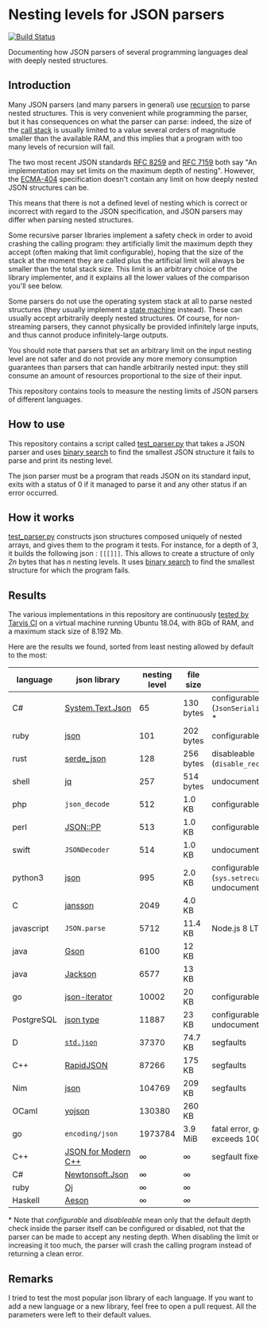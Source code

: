# Nesting levels for JSON parsers
[![Build Status](https://travis-ci.org/lovasoa/bad_json_parsers.svg?branch=master)](https://travis-ci.org/lovasoa/bad_json_parsers)

Documenting how JSON parsers of several programming languages deal with deeply nested structures.

## Introduction

Many JSON parsers (and many parsers in general) use [recursion](https://en.wikipedia.org/wiki/Recursion_(computer_science))
to parse nested structures.
This is very convenient while programming the parser, but it has consequences on what the parser can parse:
indeed, the size of the [call stack](https://en.wikipedia.org/wiki/Call_stack) is usually limited to a value several orders of magnitude smaller
than the available RAM, and this implies that a program with too many levels of recursion will fail.

The two most recent JSON standards [RFC 8259](https://tools.ietf.org/html/rfc8259) and [RFC 7159](https://tools.ietf.org/html/rfc7159) both say "An implementation may set limits on the maximum depth of nesting". 
However, the [ECMA-404](http://www.ecma-international.org/publications/files/ECMA-ST/ECMA-404.pdf) specification
doesn't contain any limit on how deeply nested JSON structures can be. 

This means that there is not a defined level of nesting which is correct or incorrect with regard to the JSON specification, and JSON parsers may differ when parsing nested structures.

Some recursive parser libraries implement a safety check in order to avoid crashing the calling program:
they artificially limit the maximum depth they accept (often making that limit configurable),
hoping that the size of the stack at the moment they are called plus the artificial limit will always be smaller than the total stack size.
This limit is an arbitrary choice of the library implementer, and it explains all the lower values of the comparison you'll see below.

Some parsers do not use the operating system stack at all to parse nested structures
(they usually implement a [state machine](https://en.wikipedia.org/wiki/Finite-state_machine) instead).
These can usually accept arbitrarily deeply nested structures.
Of course, for non-streaming parsers, they cannot physically be provided infinitely large inputs,
and thus cannot produce infinitely-large outputs.

You should note that parsers that set an arbitrary limit on the input nesting level are not safer
and do not provide any more memory consumption guarantees than parsers that can handle arbitrarily nested input:
they still consume an amount of resources proportional to the size of their input. 

This repository contains tools to measure the nesting limits of JSON parsers of different languages.

## How to use

This repository contains a script called [test_parser.py](test_parser.py)
that takes a JSON parser and uses [binary search](https://en.wikipedia.org/wiki/Binary_search_algorithm)
to find the smallest JSON structure it fails to parse and print its nesting level.

The json parser must be a program that reads JSON on its standard input,
exits with a status of 0 if it managed to parse it and any other status if an error occurred.

## How it works

[test_parser.py](test_parser.py) constructs json structures composed uniquely of nested arrays,
and gives them to the program it tests.
For instance, for a depth of 3, it builds the following json : `[[[]]]`.
This allows to create a structure of only *2n* bytes that has *n* nesting levels.
It uses [binary search](https://en.wikipedia.org/wiki/Binary_search_algorithm)
to find the smallest structure for which the program fails.

## Results

The various implementations in this repository are continuously
[tested by Tarvis CI](https://travis-ci.org/lovasoa/bad_json_parsers)
on a virtual machine running Ubuntu 18.04, with 8Gb of RAM,
and a maximum stack size of 8.192 Mb.

Here are the results we found, sorted from least nesting allowed by default to the most:

language        | json library                                                | nesting level | file size     | notes                         |
----------------| ----------------------------------------------------------- | ------------- | ------------- | ----
C#              | [System.Text.Json](https://docs.microsoft.com/en-us/dotnet/api/system.text.json) | 65 | 130 bytes | configurable (`JsonSerializerOptions.MaxDepth`) *
ruby            | [json](https://rubygems.org/gems/json/versions/1.8.3)       | 101           | 202 bytes     | configurable (`:max_nesting`) *
rust            | [serde\_json](https://docs.serde.rs/serde_json/)            | 128           | 256 bytes     | disableable (`disable_recursion_limit`) *
shell           | [jq](https://stedolan.github.io/jq/)                        | 257           | 514 bytes     | undocumented
php             | `json_decode`                                               | 512           | 1.0 KB    | configurable (`$depth`) *
perl            | [JSON::PP](https://perldoc.perl.org/JSON/PP.html)           | 513           | 1.0 KB    | configurable (`max_depth`) *
swift           | `JSONDecoder`                                               | 514           | 1.0 KB        | undocumented
python3         | [json](https://docs.python.org/3/library/json.html)         | 995           | 2.0 KB        | configurable (`sys.setrecursionlimit`) \*, undocumented
C               | [jansson](https://jansson.readthedocs.io/)                  | 2049          | 4.0 KB        |
javascript      | `JSON.parse`                                                | 5712          | 11.4 KB       | Node.js 8 LTS
java            | [Gson](https://github.com/google/gson)                      | 6100          | 12   KB       |
java            | [Jackson](https://github.com/FasterXML/jackson-core)        | 6577          | 13   KB       |
go              | [json-iterator](https://github.com/json-iterator/go)        | 10002         | 20   KB       | configurable (`Config.MaxDepth`) \*
PostgreSQL      | [json type](//postgresql.org/docs/10/datatype-json.html)    | 11887         | 23   KB       | configurable (`max_stack_depth`), undocumented
D               | [`std.json`](https://dlang.org/phobos/std_json.html)        | 37370         | 74.7 KB       | segfaults
C++             | [RapidJSON](http://rapidjson.org/)                          | 87266         | 175 KB        | segfaults
Nim             | [json](https://nim-lang.org/docs/json.html)                 | 104769        | 209 KB        | segfaults
OCaml           | [yojson](https://github.com/ocaml-community/yojson)         | 130380        | 260 KB        |
go              | `encoding/json`                                             | 1973784       | 3.9 MiB       | fatal error, goroutine stack exceeds 1000000000-byte limit
C++             | [JSON for Modern C++](https://github.com/nlohmann/json)     | ∞             | ∞             | segfault fixed in v3.7.2
C#              | [Newtonsoft.Json](https://www.newtonsoft.com/json)          | ∞             | ∞             |
ruby            | [Oj](https://github.com/ohler55/oj)                         | ∞             | ∞             |
Haskell         | [Aeson](https://hackage.haskell.org/package/aeson)          | ∞             | ∞             |

\* Note that *configurable* and *disableable* mean only that the default depth check inside the parser itself can be configured or disabled, not that the parser can be made to accept any nesting depth. When disabling the limit or increasing it too much, the parser will crash the calling program instead of returning a clean error. 

## Remarks

I tried to test the most popular json library of each language. If you want to add a new language or a new library,
feel free to open a pull request. All the parameters were left to their default values.
